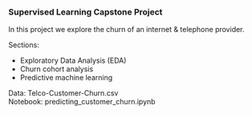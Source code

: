 ### Supervised Learning Capstone Project

In this project we explore the churn of an internet & telephone provider.

Sections:
- Exploratory Data Analysis (EDA)
- Churn cohort analysis 
- Predictive machine learning 

Data: Telco-Customer-Churn.csv  
Notebook: predicting_customer_churn.ipynb
